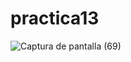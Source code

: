 # practica13
![Captura de pantalla (69)](https://github.com/brandon48d/practica13/assets/147564408/75690098-9a6f-431a-b70e-bdd65132ba7b)
